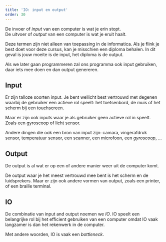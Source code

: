 ```yaml
---
title: 'IO: input en output'
order: 30
---
```


De invoer of _input_ van een computer is wat je erin stopt.  
De uitvoer of _output_ van een computer is wat je eruit haalt.

Deze termen zijn niet alleen van toepassing in de informatica.
Als je flink je best doet voor deze cursus, kan je misschien een diploma behalen.
In dit geval is jouw moeite is de input, het diploma is de output.

Als we later gaan programmeren zal ons programma ook input gebruiken, daar iets mee doen
en dan output genereren.

## Input

Er zijn talloze soorten input. Je bent wellicht best vertrouwd met degenen waarbij 
de gebruiker een actieve rol speelt: het toetsenbord, de muis of het scherm bij een
touchscreen.

Maar er zijn ook inputs waar je als gebruiker geen actieve rol in speelt. Zoals een
gyroscoop of licht sensor.

Andere dingen die ook een bron van input zijn: camara, vingerafdruk sensor, temperatuur
sensor, een scanner, een microfoon, een _gyroscoop_, ...

## Output

De output is al wat er op een of andere manier weer uit de computer komt.

De output waar je het meest vertrouwd mee bent is het scherm en de luidsprekers.
Maar er zijn ook andere vormen van output, zoals een printer, of een braille terminal.

## IO

De combinatie van input and output noemen we _IO_. IO speelt een belangrijke rol
bij het efficient gebruiken van een computer omdat IO vaak langzamer is dan het
rekenwerk in de computer.

Met andere woorden, IO is vaak een _bottleneck_.
